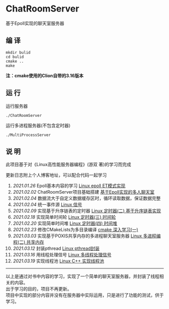 # ChatRoomServer
基于Epoll实现的聊天室服务器

## 编 译
```$xslt
mkdir bulid
cd bulid
cmake ..
make
```
**注：cmake使用的Clion自带的3.16版本**

## 运 行
运行服务器
```$xslt
./ChatRoomServer
```
运行多进程服务器(不包含定时器)
```$xslt
./MultiProcessServer
```

## 说 明
此项目基于对《Linux高性能服务器编程》(游双 著)的学习而完成

更新日志附上个人博客地址，可以配合代码一起学习
01. _2021.01.26_  Epoll基本内容的学习 [Linux epoll ET模式实现](https://www.jianshu.com/p/ca699516c2db)
02. _2021.02.02_  ChatRoomServer项目基础搭建 [基于Epoll实现的多人聊天室](https://www.jianshu.com/p/c5829b05cdf0)
03. _2021.02.04_  数据流大于自定义数据缓存区时，循环读取数据，保证数据完整
04. _2021.02.04_  统一事件源 [Linux 信号](https://www.jianshu.com/p/10383d4ac963)
05. _2021.02.09_  实现基于升序链表的定时器 [Linux 定时器(二) 基于升序链表实现](https://www.jianshu.com/p/5079184c4aeb)
06. _2021.02.18_  实现简单时间轮 [Linux 定时器(三) 时间轮](https://www.jianshu.com/p/df55c5a1f8c3)
07. _2021.02.20_  实现简单时间堆 [Linux 定时器(四) 时间堆](https://www.jianshu.com/p/e880f398530d)
08. _2021.02.23_  修改CMakeLists为多目录编译 [cmake 深入学习(一)](https://www.jianshu.com/p/41ffb634d30d)
09. _2021.03.03_  实现基于POXIS共享内存的多进程聊天室服务器 [Linux 多进程编程(二) 共享内存](https://www.jianshu.com/p/e41dff9cbec2)
10. _2021.03.12_  封装pthread [Linux pthread封装](https://www.jianshu.com/p/a154747d3f2d)
11. _2021.03.16_  用线程处理信号 [Linux 多线程处理信号](https://www.jianshu.com/p/f6d04653ff36)
12. _2021.03.19_  实现线程池 [Linux C++ 实现线程池](https://www.jianshu.com/p/01a104039d5d)

---
以上是通过对书中内容的学习，实现了一个简单的聊天室服务器，并封装了线程相关的内容。  
出于学习的目的，项目不再更新。  
项目中实现的部分内容并没有在服务器中实际运用，只是进行了功能的测试，供于学习。  
